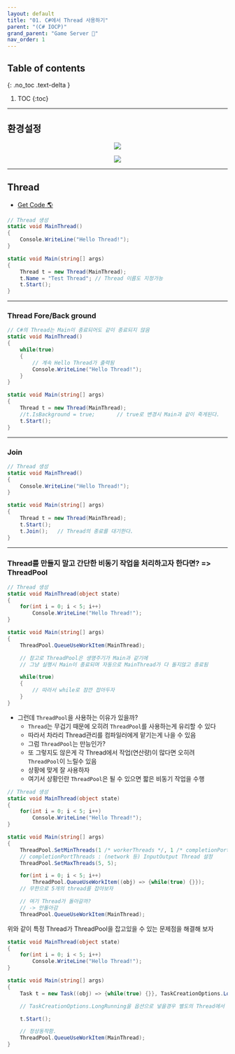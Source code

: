 ```yaml
---
layout: default
title: "01. C#에서 Thread 사용하기"
parent: "(C# IOCP)"
grand_parent: "Game Server 👾"
nav_order: 1
---
```


## Table of contents
{: .no_toc .text-delta }

1. TOC
{:toc}

---

## 환경설정

<p align="center">
  <img src="https://taehyungs-programming-blog.github.io/blog/assets/images/game-server/csharp/server-1-1.png"/>
</p>

<p align="center">
  <img src="https://taehyungs-programming-blog.github.io/blog/assets/images/game-server/csharp/server-1-2.png"/>
</p>

---

## Thread

* [Get Code 🌎](https://github.com/EasyCoding-7/csharp-game-server)

```csharp
// Thread 생성
static void MainThread()
{
    Console.WriteLine("Hello Thread!");
}

static void Main(string[] args)
{
    Thread t = new Thread(MainThread);
    t.Name = "Test Thread"; // Thread 이름도 지정가능
    t.Start();
}
```

---

### Thread Fore/Back ground

```csharp
// C#의 Thread는 Main이 종료되어도 같이 종료되지 않음
static void MainThread()
{
    while(true)
    {
        // 계속 Hello Thread가 출력됨
        Console.WriteLine("Hello Thread!");
    }
}

static void Main(string[] args)
{
    Thread t = new Thread(MainThread);
    //t.IsBackground = true;       // true로 변경시 Main과 같이 죽게된다.
    t.Start();
}
```

---

### Join

```csharp
// Thread 생성
static void MainThread()
{
    Console.WriteLine("Hello Thread!");
}

static void Main(string[] args)
{
    Thread t = new Thread(MainThread);
    t.Start();
    t.Join();   // Thread의 종료를 대기한다.
}
```

---

### Thread를 만들지 말고 간단한 비동기 작업을 처리하고자 한다면? => ThreadPool

```csharp
// Thread 생성
static void MainThread(object state)
{
    for(int i = 0; i < 5; i++)
        Console.WriteLine("Hello Thread!");
}

static void Main(string[] args)
{
    ThreadPool.QueueUseWorkItem(MainThread);

    // 참고로 ThreadPool은 생명주기가 Main과 같기에 
    // 그냥 실행시 Main이 종료되며 자동으로 MainThread가 다 돌지않고 종료됨

    while(true)
    {
        // 따라서 while로 잠깐 잡아두자
    }
}
```

* 그런데 `ThreadPool`을 사용하는 이유가 있을까?
    * `Thread`는 무겁기 때문에 오히려 `ThreadPool`를 사용하는게 유리할 수 있다
    * 따라서 차라리 Thread관리를 컴파일러에게 맡기는게 나을 수 있음
    * 그럼 `ThreadPool`는 만능인가?
    * 또 그렇지도 않은게 각 Thread에서 작업(연산량)이 많다면 오히려 `ThreadPool`이 느릴수 있음
    * 상황에 맞게 잘 사용하자
    * 여기서 상황인란 `ThreadPool`은 될 수 있으면 짧은 비동기 작업을 수행

```csharp
// Thread 생성
static void MainThread(object state)
{
    for(int i = 0; i < 5; i++)
        Console.WriteLine("Hello Thread!");
}

static void Main(string[] args)
{
    ThreadPool.SetMinThreads(1 /* workerThreads */, 1 /* completionPortThreads */);
    // completionPortThreads : (network 등) InputOutput Thread 설정
    ThreadPool.SetMaxThreads(5, 5);

    for(int i = 0; i < 5; i++)
        ThreadPool.QueueUseWorkItem((obj) => {while(true) {}}); 
    // 무한으로 5개의 thread를 잡아보자

    // 여기 Thread가 돌아갈까?
    // -> 안돌아감
    ThreadPool.QueueUseWorkItem(MainThread);
```

위와 같이 특정 Thread가 ThreadPool을 잡고있을 수 있는 문제점을 해결해 보자

```csharp
static void MainThread(object state)
{
    for(int i = 0; i < 5; i++)
        Console.WriteLine("Hello Thread!");
}

static void Main(string[] args)
{
    Task t = new Task((obj) => {while(true) {}}, TaskCreationOptions.LongRunning /* 오래걸리는 작업이라고 알려준다 */);

    // TaskCreationOptions.LongRunning을 옵션으로 넣을경우 별도의 Thread에서 관리해준다

    t.Start();

    // 정상동작함.
    ThreadPool.QueueUseWorkItem(MainThread);
}
```